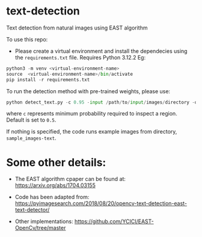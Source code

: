 # text-detection
 Text detection from natural images using EAST algorithm

To use this repo:
- Please create a virtual environment and install the dependecies using the `requirements.txt` file. 
Requires Python 3.12.2 Eg:
```python
python3 -m venv <virtual-environment-name>
source  <virtual-environment-name>/bin/activate
pip install -r requirements.txt
```

To run the detection method with pre-trained weights, please use:

```python
python detect_text.py -c 0.95 -input /path/to/input/images/directory -output /path/to/where/you/want/to/store/results -weights path/to/frozen/weights

```
where `c` represents minimum probability required to inspect a region. Default is set to `0.5`.

If nothing is specified, the code runs example images from directory, `sample_images-text`.




# Some other details:

- The EAST algorithm cpaper can be found at: https://arxiv.org/abs/1704.03155

- Code has been adapted from: https://pyimagesearch.com/2018/08/20/opencv-text-detection-east-text-detector/

- Other implementations: https://github.com/YCICI/EAST-OpenCv/tree/master


 


